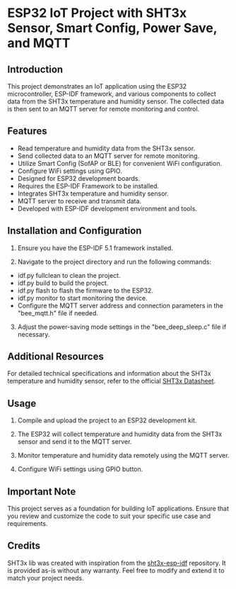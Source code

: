 # ESP32 IoT Project with SHT3x Sensor, Smart Config, Power Save, and MQTT

## Introduction

This project demonstrates an IoT application using the ESP32 microcontroller, ESP-IDF framework, and various components to collect data from the SHT3x temperature and humidity sensor. The collected data is then sent to an MQTT server for remote monitoring and control.

## Features

- Read temperature and humidity data from the SHT3x sensor.
- Send collected data to an MQTT server for remote monitoring.
- Utilize Smart Config (SofAP or BLE) for convenient WiFi configuration.
- Configure WiFi settings using GPIO.
- Designed for ESP32 development boards.
- Requires the ESP-IDF Framework to be installed.
- Integrates SHT3x temperature and humidity sensor.
- MQTT server to receive and transmit data.
- Developed with ESP-IDF development environment and tools.

## Installation and Configuration

1. Ensure you have the ESP-IDF 5.1 framework installed.

2. Navigate to the project directory and run the following commands:

- idf.py fullclean to clean the project.
- idf.py build to build the project.
- idf.py flash to flash the firmware to the ESP32.
- idf.py monitor to start monitoring the device.
- Configure the MQTT server address and connection parameters in the "bee_mqtt.h" file if needed.

3. Adjust the power-saving mode settings in the "bee_deep_sleep.c" file if necessary.

## Additional Resources

For detailed technical specifications and information about the SHT3x temperature and humidity sensor, refer to the official [SHT3x Datasheet](https://sensirion.com/media/documents/213E6A3B/63A5A569/Datasheet_SHT3x_DIS.pdf).

## Usage

1. Compile and upload the project to an ESP32 development kit.

2. The ESP32 will collect temperature and humidity data from the SHT3x sensor and send it to the MQTT server.

3. Monitor temperature and humidity data remotely using the MQTT server.

4. Configure WiFi settings using GPIO button.

## Important Note

This project serves as a foundation for building IoT applications. Ensure that you review and customize the code to suit your specific use case and requirements.

## Credits
SHT3x lib was created with inspiration from the [sht3x-esp-idf](https://github.com/gschorcht/sht3x-esp-idf) repository. It is provided as-is without any warranty. Feel free to modify and extend it to match your project needs.

